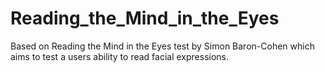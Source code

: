 # Reading_the_Mind_in_the_Eyes
Based on Reading the Mind in the Eyes test by Simon Baron-Cohen which aims to test a users ability to read facial expressions.
